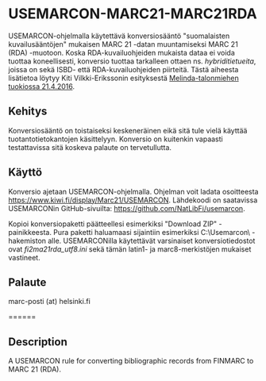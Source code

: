 # USEMARCON-MARC21-MARC21RDA

USEMARCON-ohjelmalla käytettävä konversiosääntö "suomalaisten kuvailusääntöjen" mukaisen MARC 21 -datan muuntamiseksi MARC 21 (RDA) -muotoon. Koska RDA-kuvailuohjeiden mukaista dataa ei voida tuottaa koneellisesti, konversio tuottaa tarkalleen ottaen ns. *hybriditietueita*, joissa on sekä ISBD- että RDA-kuvailuohjeiden piirteitä. Tästä aiheesta lisätietoa löytyy Kiti Vilkki-Erikssonin esityksestä [Melinda-talonmiehen tuokiossa 21.4.2016](https://www.kiwi.fi/display/melinda/Tapahtumat+ja+koulutukset#Tapahtumatjakoulutukset-tuokio5).


Kehitys
------
Konversiosääntö on toistaiseksi keskeneräinen eikä sitä tule vielä käyttää tuotantotietokantojen käsittelyyn. Konversio on kuitenkin vapaasti testattavissa sitä koskeva palaute on tervetullutta.

Käyttö
-----

Konversio ajetaan USEMARCON-ohjelmalla. Ohjelman voit ladata osoitteesta https://www.kiwi.fi/display/Marc21/USEMARCON. Lähdekoodi on saatavissa USEMARCONin GitHub-sivuilta: https://github.com/NatLibFi/usemarcon.

Kopioi konversiopaketti päätteellesi esimerkiksi "Download ZIP" -painikkeesta. Pura paketti haluamaasi sijaintiin esimerkiksi C:\Usemarcon\ -hakemiston alle. USEMARCONilla käytettävät varsinaiset konversiotiedostot ovat *fi2ma21rda_utf8.ini* sekä tämän latin1- ja marc8-merkistöjen mukaiset vastineet.

Palaute
--
marc-posti (at) helsinki.fi

======

Description
--
A USEMARCON rule for converting bibliographic records from FINMARC to MARC 21 (RDA).
